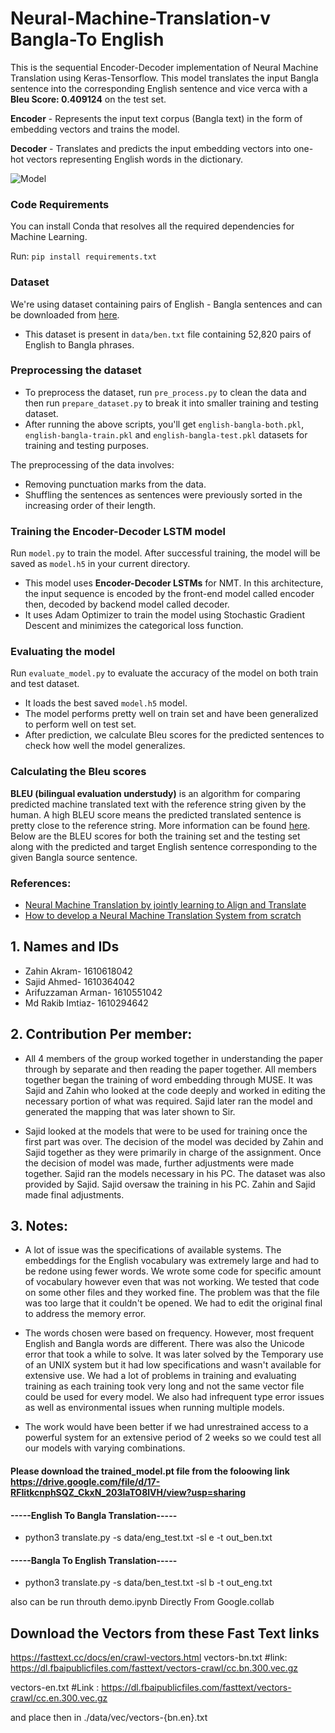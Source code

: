 # Neural-Machine-Translation-v Bangla-To English

This is the sequential Encoder-Decoder implementation of Neural Machine Translation using Keras-Tensorflow. This model translates the input Bangla sentence into the corresponding English sentence and vice verca with a **Bleu Score: 0.409124** on the test set.

**Encoder** - Represents the input text corpus (Bangla text) in the form of embedding vectors and trains the model.

**Decoder** - Translates and predicts the input embedding vectors into one-hot vectors representing English words in the dictionary.

![Model](https://github.com/vibhor98/Neural-Machine-Translation-using-Keras/blob/master/images/model.png)

### Code Requirements
You can install Conda that resolves all the required dependencies for Machine Learning.

Run: `pip install requirements.txt`

### Dataset
We're using dataset containing pairs of English - Bangla sentences and can be downloaded from [here](http://www.manythings.org/anki/).
* This dataset is present in `data/ben.txt` file containing 52,820 pairs of English to Bangla phrases.

### Preprocessing the dataset
* To preprocess the dataset, run `pre_process.py` to clean the data and then run `prepare_dataset.py` to break it into smaller training and testing dataset.
* After running the above scripts, you'll get `english-bangla-both.pkl`, `english-bangla-train.pkl` and `english-bangla-test.pkl` datasets for training and testing purposes.

The preprocessing of the data involves:
* Removing punctuation marks from the data.
* Shuffling the sentences as sentences were previously sorted in the increasing order of their length.

### Training the Encoder-Decoder LSTM model
Run `model.py` to train the model. After successful training, the model will be saved as `model.h5` in your current directory.
* This model uses **Encoder-Decoder LSTMs** for NMT. In this architecture, the input sequence is encoded by the front-end model called encoder then, decoded by backend model called decoder.
* It uses Adam Optimizer to train the model using Stochastic Gradient Descent and minimizes the categorical loss function.

### Evaluating the model
Run `evaluate_model.py` to evaluate the accuracy of the model on both train and test dataset.
* It loads the best saved `model.h5` model.
* The model performs pretty well on train set and have been generalized to perform well on test set.
* After prediction, we calculate Bleu scores for the predicted sentences to check how well the model generalizes.

### Calculating the Bleu scores
**BLEU (bilingual evaluation understudy)** is an algorithm for comparing predicted machine translated text with the reference string given by the human. A high BLEU score means the predicted translated sentence is pretty close to the reference string. More information can be found [here](https://en.wikipedia.org/wiki/BLEU). Below are the BLEU scores for both the training set and the testing set along with the predicted and target English sentence corresponding to the given Bangla source sentence.

### References:
* [Neural Machine Translation by jointly learning to Align and Translate](https://arxiv.org/pdf/1409.0473v7.pdf)
* [How to develop a Neural Machine Translation System from scratch](https://machinelearningmastery.com/develop-neural-machine-translation-system-keras/)


##  1. Names and IDs
* Zahin Akram- 1610618042
* Sajid Ahmed- 1610364042
* Arifuzzaman Arman- 1610551042
* Md Rakib Imtiaz- 1610294642

## 2. Contribution Per member:

* All 4 members of the group worked together in understanding the paper 
through by separate and then reading the paper together. All members together began
the training of word embedding through MUSE. It was Sajid and Zahin who looked at the 
code deeply and worked in editing the necessary portion of what was required. Sajid
later ran the model and generated the mapping that was later shown to Sir.

* Sajid looked at the models that were to be used for training once the first part was over.
The decision of the model was decided by Zahin and Sajid together as they were primarily in charge
of the assignment. Once the decision of model was made, further adjustments were made together.
Sajid ran the models necessary in his PC. The dataset was also provided by Sajid.
Sajid oversaw the training in his PC. Zahin and Sajid made final adjustments.

## 3. Notes:

* A lot of issue was the specifications of available systems. The embeddings for the English
vocabulary was extremely large and had to be redone using fewer words. We wrote some code for 
specific amount of vocabulary however even that was not working. We tested that code on some other
files and they worked fine. The problem was that the file was too large that it couldn't be opened.
We had to edit the original final to address the memory error.

* The words chosen were based on frequency. However, most frequent English and Bangla words are different. 
There was also the Unicode error that took a while to solve. It was later solved by the Temporary
use of an UNIX system but it had low specifications and wasn't available for extensive use. 
We had a lot of problems in training and evaluating training as each training took very long and
not the same vector file could be used for every model. We also had infrequent type error issues
as well as environmental issues when running multiple models.

* The work would have been better if we had unrestrained access to a powerful system for an extensive
period of 2 weeks so we could test all our models with varying combinations.


#### Please download the trained_model.pt file from the foloowing link https://drive.google.com/file/d/17-RFIitkcnphSQZ_CkxN_203laTO8lVH/view?usp=sharing
#### -----English To Bangla Translation-----

* python3 translate.py -s data/eng_test.txt -sl e -t out_ben.txt

#### -----Bangla To English Translation-----

* python3 translate.py -s data/ben_test.txt -sl b -t out_eng.txt

also can be run throuth demo.ipynb Directly From Google.collab

## Download the Vectors from these Fast Text links 
https://fasttext.cc/docs/en/crawl-vectors.html
vectors-bn.txt  #link: https://dl.fbaipublicfiles.com/fasttext/vectors-crawl/cc.bn.300.vec.gz

vectors-en.txt  #Link : https://dl.fbaipublicfiles.com/fasttext/vectors-crawl/cc.en.300.vec.gz


and place then in ./data/vec/vectors-{bn.en}.txt
